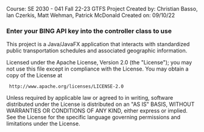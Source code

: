 Course: SE 2030 - 041
Fall 22-23
GTFS Project
Created by: Christian Basso, Ian Czerkis, Matt Wehman, Patrick McDonald
Created on: 09/10/22

### Enter your BING API key into the controller class to use

This project is a Java/JavaFX application that interacts with standardized public transportation schedules and associated geographic information.

Licensed under the Apache License, Version 2.0 (the "License"); you may not use this file except in compliance with the License.
   You may obtain a copy of the License at

     http://www.apache.org/licenses/LICENSE-2.0

   Unless required by applicable law or agreed to in writing, software
   distributed under the License is distributed on an "AS IS" BASIS,
   WITHOUT WARRANTIES OR CONDITIONS OF ANY KIND, either express or implied.
   See the License for the specific language governing permissions and
   limitations under the License.
